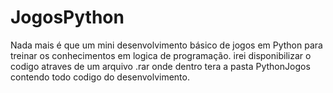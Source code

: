 # JogosPython
Nada mais é que um mini desenvolvimento básico de jogos em Python para treinar os conhecimentos em logica de programação.
irei disponibilizar o codigo atraves de um arquivo .rar onde dentro tera a pasta PythonJogos contendo todo codigo do desenvolvimento.
